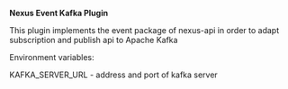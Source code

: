 **Nexus Event Kafka Plugin**

This plugin implements the event package of nexus-api in order to adapt subscription and publish api to Apache Kafka


Environment variables:

KAFKA_SERVER_URL - address and port of kafka server